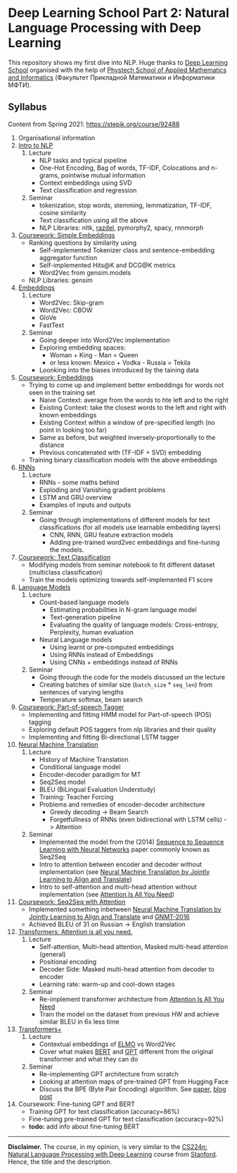 # Deep Learning School Part 2: Natural Language Processing with Deep Learning

This repository shows my first dive into NLP. Huge thanks
to [Deep Learning School](https://en.dlschool.org/) organised with the help of
[Phystech School of Applied Mathematics and Informatics](https://mipt.ru/english/edu/phystechschools/psami) (Факультет Прикладной Математики и Информатики МФТИ).

## Syllabus

Content from Spring 2021: https://stepik.org/course/92488

1. Organisational information
2. [Intro to NLP](https://github.com/GeorgeBatch/nlp_from_dls/tree/main/02_Intro_to_NLP)
    1. Lecture
        * NLP tasks and typical pipeline
        * One-Hot Encoding, Bag of words, TF-IDF, Colocations and n-grams, pointwise mutual information
        * Context embeddings using SVD
        * Text classification and regression
    2. Seminar
        * tokenization, stop words, stemming, lemmatization, TF-IDF, cosine similarity
        * Text classification using all the above
        * NLP Libraries: nltk, [razdel](https://github.com/natasha/razdel), pymorphy2, spacy, rnnmorph 
3. [Coursework: Simple Embeddings](https://github.com/GeorgeBatch/nlp_from_dls/tree/main/03_HW_Simple_embeddings)
    * Ranking questions by similarity using
        * Self-implemented Tokenizer class and sentence-embedding aggregator function
        * Self-implemented Hits@K and DCG@K metrics
        * Word2Vec from gensim.models
    * NLP Libraries: gensim
4. [Embeddings](https://github.com/GeorgeBatch/nlp_from_dls/tree/main/04_Embeddings)
    1. Lecture
        * Word2Vec: Skip-gram
        * Word2Vec: CBOW
        * GloVe
        * FastText
    2. Seminar
        * Going deeper into Word2Vec implementation
        * Exploring embedding spaces:
            * Woman + King - Man = Queen
            * or less known: Mexico + Vodka - Russia = Tekila
        * Loonking into the biases introduced by the taining data
5. [Coursework: Embeddings](https://github.com/GeorgeBatch/nlp_from_dls/tree/main/05_HW_Embeddings)
    * Trying to come up and implement better embeddings for words not seen in the training set
        * Naive Context: average from the words to hte left and to the right
        * Existing Context: take the closest words to the left and right with known embeddings
        * Existing Context within a window of pre-specified length (no point in looking too far)
        * Same as before, but weighted inversely-proportionally to the distance
        * Previous concatenated with (TF-IDF + SVD) embedding
    * Training binary classification models with the above embeddings
6. [RNNs](https://github.com/GeorgeBatch/nlp_from_dls/tree/main/06_RNNs)
    1. Lecture
        * RNNs - some maths behind
        * Exploding and Vanishing gradient problems
        * LSTM and GRU overview
        * Examples of inputs and outputs
    2. Seminar
        * Going through implementations of different models for text classifications (for all models use learnable embedding layers)
            * CNN, RNN, GRU feature extraction models
            * Adding pre-trained word2vec embeddings and fine-tuning the models.
7. [Coursework: Text Classification](https://github.com/GeorgeBatch/nlp_from_dls/tree/main/07_HW_Text_classification)
    * Modifying models from seminar notebook to fit different dataset (multiclass classification)
    * Train the models optimizing towards self-implemented F1 score 
8. [Language Models](https://github.com/GeorgeBatch/nlp_from_dls/tree/main/08_Language_models)
    1. Lecture
        * Count-based language models
            * Estimating probabilities in N-gram language model
            * Text-generation pipeline
            * Evaluating the quality of language models: Cross-entropy, Perplexity, human evaluation
        * Neural Language models
            * Using learnt or pre-computed embeddings
            * Using RNNs instead of Embeddings
            * Using CNNs + embeddings instead of RNNs
    2. Seminar
        * Going through the code for the models discussed un the lecture
        * Creating batches of similar size (`batch_size` * `seq_len`) from sentences of varying lengths
        * Temperature softmax, beam search
9. [Coursework: Part-of-speech Tagger](https://github.com/GeorgeBatch/nlp_from_dls/tree/main/09_HW_Part_of_speech_tagger)
    * Implementing and fitting HMM model for Part-of-speech (POS) tagging
    * Exploring default POS taggers from nlp libraries and their quality 
    * Implementing and fitting Bi-directional LSTM tagger
10. [Neural Machine Translation](https://github.com/GeorgeBatch/nlp_from_dls/tree/main/10_Neural_Machine_Translation)
    1. Lecture
        * History of Machine Translation
        * Conditional language model
        * Encoder-decoder paradigm for MT
        * Seq2Seq model
        * BLEU (BiLingual Evaluation Understudy)
        * Training: Teacher Forcing
        * Problems and remedies of encoder-decoder architecture
            * Greedy decoding -> Beam Search
            * Forgetfullness of RNNs (even bidirectional with LSTM cells) -> Attention
    2. Seminar
        * Implemented the model from the (2014) [Sequence to Sequence Learning with Neural Networks](https://arxiv.org/abs/1409.3215) paper commonly known as Seq2Seq
        * Intro to attention between encoder and decoder without implementation (see [Neural Machine Translation by Jointly Learning to Align and Translate](https://arxiv.org/abs/1409.0473))
        * Intro to self-attention and multi-head attention without implementation (see [Attention Is All You Need](https://arxiv.org/abs/1706.03762))
11. [Coursework: Seq2Seq with Attention](https://github.com/GeorgeBatch/nlp_from_dls/tree/main/11_HW_Seq2Seq_with_Attention)
    * Implemented something inbetween [Neural Machine Translation by Jointly Learning to Align and Translate](https://arxiv.org/abs/1409.0473) and [GNMT-2016](https://arxiv.org/abs/1609.08144)
    * Achieved BLEU of 31 on Russian -> English translation
12. [Transformers: Attention is all you need.](https://github.com/GeorgeBatch/nlp_from_dls/tree/main/12_Transformers)
    1. Lecture
        * Self-attention, Multi-head attention, Masked multi-head attention (general)
        * Positional encoding
        * Decoder Side: Masked multi-head attention from decoder to encoder
        * Learning rate: warm-up and cool-down stages
    2. Seminar
        * Re-implement transformer architecture from [Attention Is All You Need](https://arxiv.org/abs/1706.03762)
        * Train the model on the dataset from previous HW and achieve similar BLEU in 6x less time
13. [Transformers+](https://github.com/GeorgeBatch/nlp_from_dls/tree/main/13_Transformers%2B)
    1. Lecture
        * Contextual embeddings of [ELMO](https://arxiv.org/abs/1802.05365) vs Word2Vec
        * Cover what makes [BERT](https://arxiv.org/abs/1810.04805) and [GPT](https://www.cs.ubc.ca/~amuham01/LING530/papers/radford2018improving.pdf) different from the original transformer and what they can do
    2. Seminar
        * Re-implementing GPT architecture from scratch
        * Looking at attention maps of pre-trained GPT from Hugging Face
        * Discuss the BPE (Byte Pair Encoding) algorithm. See [paper](https://paperswithcode.com/method/bpe), [blog post](https://leimao.github.io/blog/Byte-Pair-Encoding/)
14. Coursework: Fine-tuning GPT and BERT
    * Training GPT for text classification (accuracy=86%)
    * Fine-tuning pre-trained GPT for text classification (accuracy=92%)
    * **todo:** add info about fine-tuning BERT 
----

**Disclaimer.** The course, in my opinion, is very similar to the [CS224n: Natural Language Processing with Deep Learning](http://web.stanford.edu/class/cs224n/) course from [Stanford](https://www.stanford.edu). Hence, the title and the description.
